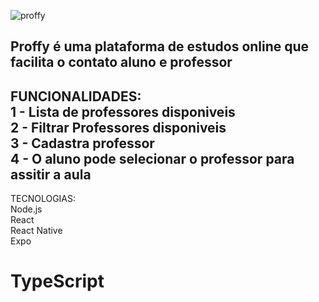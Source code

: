 ![proffy](https://user-images.githubusercontent.com/63512716/112360892-92819d00-8cb1-11eb-8976-3eb3cebc43ce.png)

Proffy é uma plataforma de estudos online que facilita o contato aluno e professor
-
FUNCIONALIDADES: </br>
1 - Lista de professores disponiveis</br>
2 - Filtrar Professores disponiveis</br>
3 - Cadastra professor</br>
4 - O aluno pode selecionar o professor para assitir a aula
-
TECNOLOGIAS: </br>
Node.js</br>
React</br>
React Native</br>
Expo</br>
<h1>TypeScript</h1>

